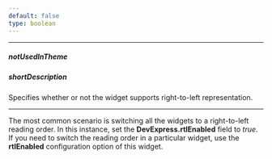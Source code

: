 ```yaml
---
default: false
type: boolean
---
```

---
##### notUsedInTheme

##### shortDescription
Specifies whether or not the widget supports right-to-left representation.

---
The most common scenario is switching all the widgets to a right-to-left reading order. In this instance, set the **DevExpress.rtlEnabled** field to *true*. If you need to switch the reading order in a particular widget, use the **rtlEnabled** configuration option of this widget.